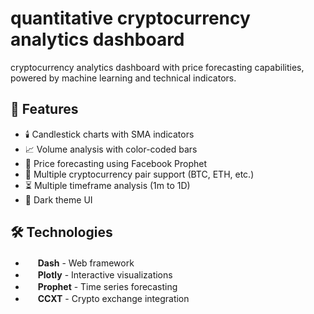 # quantitative cryptocurrency analytics dashboard
cryptocurrency analytics dashboard with price forecasting capabilities, powered by machine learning and technical indicators.

## 🌟 Features

- 🕯️ Candlestick charts with SMA indicators
- 📈 Volume analysis with color-coded bars
- 🔮 Price forecasting using Facebook Prophet
- 🚀 Multiple cryptocurrency pair support (BTC, ETH, etc.)
- ⏳ Multiple timeframe analysis (1m to 1D)
- 🎨 Dark theme UI

## 🛠️ Technologies

- <img src="(https://commons.wikimedia.org/wiki/File:Plotly_logo_for_digital_final_%286%29.png)" width="16"> **Dash** - Web framework
- <img src="https://plotly.com/assets/images/plotly-logomark.png" width="16"> **Plotly** - Interactive visualizations
- <img src="https://facebook.github.io/prophet/static/prophet_black.png" width="16"> **Prophet** - Time series forecasting
- <img src="https://ccxt.com/images/ccxt_logo_dark.svg" width="16"> **CCXT** - Crypto exchange integration
